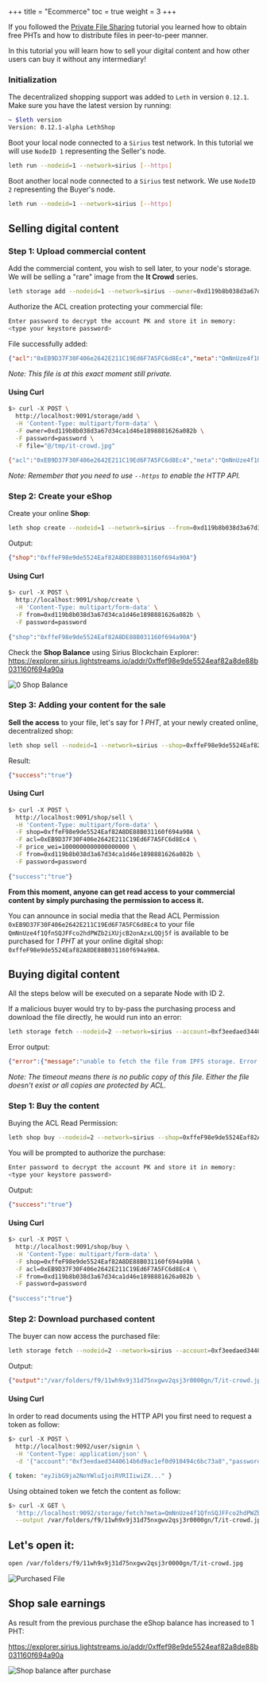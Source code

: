 +++
title = "Ecommerce"
toc = true
weight = 3
+++

If you followed the [Private File Sharing](/guides/file-sharing/) tutorial you learned how to obtain free PHTs and how to distribute files in peer-to-peer manner.

In this tutorial you will learn how to sell your digital content and how other users can buy it without any intermediary!

### Initialization 
The decentralized shopping support was added to `Leth` in version `0.12.1`. Make sure you have the latest version by running:

```bash
~ $leth version
Version: 0.12.1-alpha LethShop
```

Boot your local node connected to a `Sirius` test network. In this tutorial we will use `NodeID 1` representing the Seller's node.

```bash
leth run --nodeid=1 --network=sirius [--https]
```

Boot another local node connected to a `Sirius` test network. We use `NodeID 2` representing the Buyer's node.

```bash
leth run --nodeid=1 --network=sirius [--https]
```

## Selling digital content

### Step 1: Upload commercial content

Add the commercial content, you wish to sell later, to your node's storage. We will be selling a "rare" image from the **It Crowd** series.

```bash
leth storage add --nodeid=1 --network=sirius --owner=0xd119b8b038d3a67d34ca1d46e1898881626a082b --file=/tmp/it-crowd.jpg
```

Authorize the ACL creation protecting your commercial file:
```bash
Enter password to decrypt the account PK and store it in memory:
<type your keystore password>
```

File successfully added:
```json
{"acl":"0xEB9D37F30F406e2642E211C19Ed6F7A5FC6d8Ec4","meta":"QmNnUze4f1QfnSQJFFco2hdPWZb2iXUjcB2onAzxLQQj5f"}
```

*Note: This file is at this exact moment still private.*

#### Using Curl

```bash
$> curl -X POST \
  http://localhost:9091/storage/add \
  -H 'Content-Type: multipart/form-data' \
  -F owner=0xd119b8b038d3a67d34ca1d46e1898881626a082b \
  -F password=password \
  -F file="@/tmp/it-crowd.jpg"
  
{"acl":"0xEB9D37F30F406e2642E211C19Ed6F7A5FC6d8Ec4","meta":"QmNnUze4f1QfnSQJFFco2hdPWZb2iXUjcB2onAzxLQQj5f"}
```

*Note: Remember that you need to use `--https` to enable the HTTP API.*

### Step 2: Create your eShop

Create your online **Shop**:
```bash
leth shop create --nodeid=1 --network=sirius --from=0xd119b8b038d3a67d34ca1d46e1898881626a082b
```

Output:
```json
{"shop":"0xffeF98e9de5524Eaf82A8DE88B031160f694a90A"}
```

#### Using Curl

```bash
$> curl -X POST \
  http://localhost:9091/shop/create \
  -H 'Content-Type: multipart/form-data' \
  -F from=0xd119b8b038d3a67d34ca1d46e1898881626a082b \
  -F password=password
 
{"shop":"0xffeF98e9de5524Eaf82A8DE88B031160f694a90A"}
```

Check the **Shop Balance** using Sirius Blockchain Explorer: https://explorer.sirius.lightstreams.io/addr/0xffef98e9de5524eaf82a8de88b031160f694a90a

![0 Shop Balance](/img/0-shop-balance.png)

### Step 3: Adding your content for the sale

**Sell the access** to your file, let's say for _1 PHT_, at your newly created online, decentralized shop:
```bash
leth shop sell --nodeid=1 --network=sirius --shop=0xffeF98e9de5524Eaf82A8DE88B031160f694a90A --acl=0xEB9D37F30F406e2642E211C19Ed6F7A5FC6d8Ec4 --price_wei=1000000000000000000 --from=0xd119b8b038d3a67d34ca1d46e1898881626a082b
```

Result:
```json
{"success":"true"}
```

#### Using Curl

```bash
$> curl -X POST \
  http://localhost:9091/shop/sell \
  -H 'Content-Type: multipart/form-data' \
  -F shop=0xffeF98e9de5524Eaf82A8DE88B031160f694a90A \
  -F acl=0xEB9D37F30F406e2642E211C19Ed6F7A5FC6d8Ec4 \
  -F price_wei=1000000000000000000 \
  -F from=0xd119b8b038d3a67d34ca1d46e1898881626a082b \
  -F password=password
 
{"success":"true"}
```

**From this moment, anyone can get read access to your commercial content by simply purchasing the permission to access it.**

You can announce in social media that the Read ACL Permission `0xEB9D37F30F406e2642E211C19Ed6F7A5FC6d8Ec4` to your file `QmNnUze4f1QfnSQJFFco2hdPWZb2iXUjcB2onAzxLQQj5f` 
is available to be purchased for _1 PHT_ at your online digital shop: `0xffeF98e9de5524Eaf82A8DE88B031160f694a90A`.

## Buying digital content

All the steps below will be executed on a separate Node with ID 2.

If a malicious buyer would try to by-pass the purchasing process and download the file directly, he would run into an error:

```bash
leth storage fetch --nodeid=2 --network=sirius --account=0xf3eedaed3440614b6d9ac1ef0d910494c6bc73a8 --meta=QmNnUze4f1QfnSQJFFco2hdPWZb2iXUjcB2onAzxLQQj5f
```

Error output:
```json
{"error":{"message":"unable to fetch the file from IPFS storage. Error: ipfs cat cmd timed out","code":"ERROR_UNKNOWN"}}
```

*Note: The timeout means there is no public copy of this file. Either the file doesn't exist or all copies are protected by ACL.*

### Step 1: Buy the content

Buying the ACL Read Permission:

```bash
leth shop buy --nodeid=2 --network=sirius --shop=0xffeF98e9de5524Eaf82A8DE88B031160f694a90A --acl=0xEB9D37F30F406e2642E211C19Ed6F7A5FC6d8Ec4 --from=0xf3eedaed3440614b6d9ac1ef0d910494c6bc73a8
```

You will be prompted to authorize the purchase:
```bash
Enter password to decrypt the account PK and store it in memory:
<type your keystore password>
```

Output:
```json
{"success":"true"}
```

#### Using Curl

```bash
$> curl -X POST \
  http://localhost:9091/shop/buy \
  -H 'Content-Type: multipart/form-data' \
  -F shop=0xffeF98e9de5524Eaf82A8DE88B031160f694a90A \
  -F acl=0xEB9D37F30F406e2642E211C19Ed6F7A5FC6d8Ec4 \
  -F from=0xd119b8b038d3a67d34ca1d46e1898881626a082b \
  -F password=password
 
{"success":"true"}
```

### Step 2: Download purchased content

The buyer can now access the purchased file:
```bash
leth storage fetch --nodeid=2 --network=sirius --account=0xf3eedaed3440614b6d9ac1ef0d910494c6bc73a8 --meta=QmNnUze4f1QfnSQJFFco2hdPWZb2iXUjcB2onAzxLQQj5f
```

Output:
```json
{"output":"/var/folders/f9/11wh9x9j31d75nxgwv2qsj3r0000gn/T/it-crowd.jpg"}
```

#### Using Curl

In order to read documents using the HTTP API you first need to request a token as follow:
```bash
$> curl -X POST \
  http://localhost:9092/user/signin \
  -H 'Content-Type: application/json' \
  -d '{"account":"0xf3eedaed3440614b6d9ac1ef0d910494c6bc73a8","password":"password"}'

{ token: "eyJibG9ja2NoYWluIjoiRVRIIiwiZX..." }
```

Using obtained token we fetch the content as follow:
```bash
$> curl -X GET \
  'http://localhost:9092/storage/fetch?meta=QmNnUze4f1QfnSQJFFco2hdPWZb2iXUjcB2onAzxLQQj5f&token=eyJibG9ja2NoYWluIjoiRVRIIiwiZX...' \
  --output /var/folders/f9/11wh9x9j31d75nxgwv2qsj3r0000gn/T/it-crowd.jpg
```

## Let's open it:
```bash
open /var/folders/f9/11wh9x9j31d75nxgwv2qsj3r0000gn/T/it-crowd.jpg
```

![Purchased File](/img/shop_bought_file.jpg)

## Shop sale earnings

As result from the previous purchase the eShop balance has increased to 1 PHT:

https://explorer.sirius.lightstreams.io/addr/0xffef98e9de5524eaf82a8de88b031160f694a90a

![Shop balance after purchase](/img/1-shop-balance.png)

